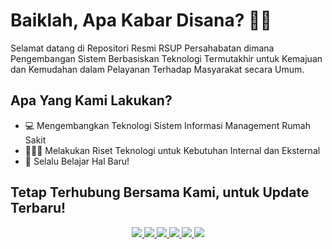 # Baiklah, Apa Kabar Disana? 👋🏼

Selamat datang di Repositori Resmi RSUP Persahabatan dimana Pengembangan Sistem Berbasiskan Teknologi Termutakhir untuk Kemajuan dan Kemudahan dalam Pelayanan Terhadap Masyarakat secara Umum.

## Apa Yang Kami Lakukan?
- 💻 Mengembangkan Teknologi Sistem Informasi Management Rumah Sakit
- 👨🏼‍🏫 Melakukan Riset Teknologi untuk Kebutuhan Internal dan Eksternal
- 🌱 Selalu Belajar Hal Baru!

## Tetap Terhubung Bersama Kami, untuk Update Terbaru!
<p align='center'>
  <a href="https://twitter.com/rs_persahabatan">
    <img src="https://img.shields.io/static/v1?label=Twitter&message=RSUP%20PERSAHABATAN&color=blue&style=for-the-badge&logo=twitter&logoColor=white" />
  </a>
  <a href="https://instagram.com/rsuppersahabatan">
    <img src="https://img.shields.io/static/v1?label=Instagram&message=RSUP%20PERSAHABATAN&color=blue&style=for-the-badge&logo=instagram&logoColor=white" />
  </a>
  <a href="https://youtube.com/rsuppersahabatan">
    <img src="https://img.shields.io/static/v1?label=Youtube&message=RSUP%20PERSAHABATAN&color=blue&style=for-the-badge&logo=youtube&logoColor=red" />
  </a>
  <a href="https://facebook.com/rsuppersahabatan">
    <img src="https://img.shields.io/static/v1?label=Facebook&message=RSUP%20PERSAHABATAN&color=blue&style=for-the-badge&logo=facebook&logoColor=blue" />
  </a>
  <a href="https://tiktok.com/rsuppersahabatan">
    <img src="https://img.shields.io/static/v1?label=Tiktok&message=RSUP%20PERSAHABATAN&color=blue&style=for-the-badge&logo=tiktok&logoColor=blue" />
  </a>
  <a href="https://www.linkedin.com/company/rsup-persahabatan/">
    <img src="https://img.shields.io/static/v1?label=LinkedIn&message=RSUP%20Persahabatan&color=0072b1&style=for-the-badge&logo=linkedin&logoColor=white" />
  </a>
</p>
